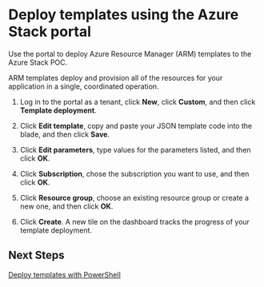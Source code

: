 <properties
    pageTitle="Deploy templates with the portal in Azure Stack | Microsoft Azure"
    description="Learn how to use the Azure Stack portal to deploy templates."
    services="azure-stack"
    documentationCenter=""
    authors="ErikjeMS"
    manager="v-kiwhit"
    editor=""/>

<tags
    ms.service="azure-stack"
    ms.workload="na"
    ms.tgt_pltfrm="na"
    ms.devlang="na"
    ms.topic="article"
    ms.date="01/29/2016"
    ms.author="erikje"/>

# Deploy templates using the Azure Stack portal
Use the portal to deploy Azure Resource Manager (ARM) templates to the Azure Stack POC.

ARM templates deploy and provision all of the resources for your application in a single, coordinated operation.

1. Log in to the portal as a tenant, click **New**, click **Custom**, and then click **Template deployment**.

2. Click **Edit template**, copy and paste your JSON template code into the blade, and then click **Save**.

3. Click **Edit parameters**, type values for the parameters listed, and then click **OK**.

4. Click **Subscription**, chose the subscription you want to use, and then click **OK**.

5. Click **Resource group**, choose an existing resource group or create a new one, and then click **OK**.

6. Click **Create**. A new tile on the dashboard tracks the progress of your template deployment.


## Next Steps
[Deploy templates with PowerShell](azure-stack-deploy-template-powershell.md)

